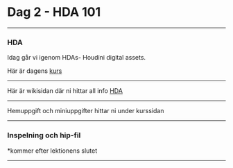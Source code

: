 
# **Dag 2 - HDA 101**
___
### HDA
Idag går vi igenom HDAs- Houdini digital assets.

Här är dagens [kurs](https://github.com/Studio-Konkret/Technical-Direction/tree/main/Kursmoment/104_HDA_01)
___
Här är wikisidan där ni hittar all info [HDA](https://github.com/Studio-Konkret/Technical-Direction/wiki/HDA-(Houdini-Digital-Asset))
___
Hemuppgift och miniuppgifter hittar ni under kurssidan

___
### **Inspelning och hip-fil**
*kommer efter lektionens slutet
___



